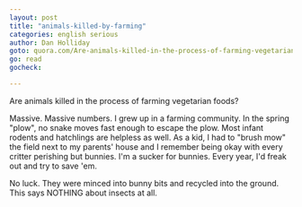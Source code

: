 ```yaml
---
layout: post
title: "animals-killed-by-farming"
categories: english serious 
author: Dan Holliday
goto: quora.com/Are-animals-killed-in-the-process-of-farming-vegetarian-foods
go: read
gocheck:  

---
```


Are animals killed in the process of farming vegetarian foods?

Massive.  Massive numbers.  I grew up in a farming community.  In the spring "plow", no snake moves fast enough to escape the plow.  Most infant rodents and hatchlings are helpless as well.  As a kid, I had to "brush mow" the field next to my parents' house and I remember being okay with every critter perishing but bunnies.  I'm a sucker for bunnies. Every year, I'd freak out and try to save 'em.  

No luck.  They were minced into bunny bits and recycled into the ground.  This says NOTHING about insects at all.